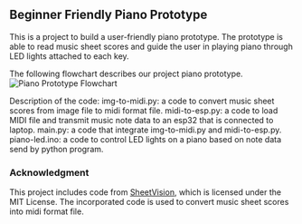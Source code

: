 ## Beginner Friendly Piano Prototype

This is a project to build a user-friendly piano prototype. The prototype is able to read music sheet scores and guide the user in playing piano through LED lights attached to each key.

The following flowchart describes our project piano prototype.
![Piano Prototype Flowchart](flowchart/piano-prototype.png)

Description of the code:
img-to-midi.py: a code to convert music sheet scores from image file to midi format file.
midi-to-esp.py: a code to load MIDI file and transmit music note data to an esp32 that is connected to laptop.
main.py: a code that integrate img-to-midi.py and midi-to-esp.py.
piano-led.ino: a code to control LED lights on a piano based on note data send by python program.


### Acknowledgment
This project includes code from [SheetVision](https://github.com/cal-pratt/SheetVision/tree/master), which is licensed under the MIT License.
The incorporated code is used to convert music sheet scores into midi format file.